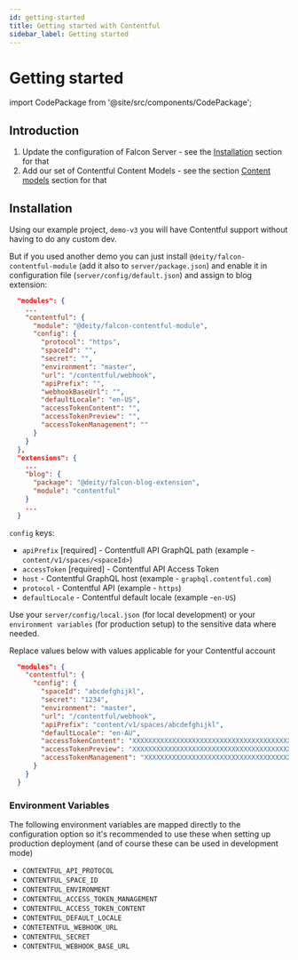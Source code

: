 ```yaml
---
id: getting-started
title: Getting started with Contentful
sidebar_label: Getting started
---
```


# Getting started

import CodePackage from '@site/src/components/CodePackage';

<CodePackage name="@deity/falcon-contentful-module" />

## Introduction

1. Update the configuration of Falcon Server - see the [Installation](#installation) section for that
2. Add our set of Contentful Content Models - see the section [Content models](/integrations/contentful/content-models) section for that

## Installation

Using our example project, `demo-v3` you will have Contentful support without having to do any custom dev.

But if you used another demo you can just install `@deity/falcon-contentful-module` (add it also to `server/package.json`) and enable it in configuration file (`server/config/default.json`) and assign to blog extension:

```json
  "modules": {
    ...
    "contentful": {
      "module": "@deity/falcon-contentful-module",
      "config": {
        "protocol": "https",
        "spaceId": "",
        "secret": "",
        "environment": "master",
        "url": "/contentful/webhook",
        "apiPrefix": "",
        "webhookBaseUrl": "",
        "defaultLocale": "en-US",
        "accessTokenContent": "",
        "accessTokenPreview": "",
        "accessTokenManagement": ""
      }
    }
  },
  "extensions": {
    ...
    "blog": {
      "package": "@deity/falcon-blog-extension",
      "module": "contentful"
    }
    ...
  }
```

`config` keys:

- `apiPrefix` [required] - Contentfull API GraphQL path (example - `content/v1/spaces/<spaceId>`)
- `accessToken` [required] - Contentful API Access Token
- `host` - Contentful GraphQL host (example - `graphql.contentful.com`)
- `protocol` - Contentful API (example - `https`)
- `defaultLocale` - Contentful default locale (example -`en-US`)

Use your `server/config/local.json` (for local development) or your `environment variables` (for production setup) to the sensitive data where needed.

Replace values below with values applicable for your Contentful account

```json
  "modules": {
    "contentful": {
      "config": {
        "spaceId": "abcdefghijkl",
        "secret": "1234",
        "environment": "master",
        "url": "/contentful/webhook",
        "apiPrefix": "content/v1/spaces/abcdefghijkl",
        "defaultLocale": "en-AU",
        "accessTokenContent": "XXXXXXXXXXXXXXXXXXXXXXXXXXXXXXXXXXXXXXXXXXX",
        "accessTokenPreview": "XXXXXXXXXXXXXXXXXXXXXXXXXXXXXXXXXXXXXXXXXXX",
        "accessTokenManagement": "XXXXXXXXXXXXXXXXXXXXXXXXXXXXXXXXXXXXXXXXXXXXXXXXX"
      }
    }
  }
```

### Environment Variables

The following environment variables are mapped directly to the configuration option so it's recommended to use these when setting up production deployment (and of course these can be used in development mode)

- `CONTENTFUL_API_PROTOCOL`
- `CONTENTFUL_SPACE_ID`
- `CONTENTFUL_ENVIRONMENT`
- `CONTENTFUL_ACCESS_TOKEN_MANAGEMENT`
- `CONTENTFUL_ACCESS_TOKEN_CONTENT`
- `CONTENTFUL_DEFAULT_LOCALE`
- `CONTETENTFUL_WEBHOOK_URL`
- `CONTENTFUL_SECRET`
- `CONTENTFUL_WEBHOOK_BASE_URL`
